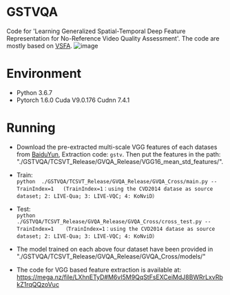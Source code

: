 # GSTVQA
Code for 'Learning Generalized Spatial-Temporal Deep Feature  Representation for No-Reference Video Quality Assessment'. The code are mostly based on [VSFA](https://github.com/lidq92/VSFA).
![image](https://user-images.githubusercontent.com/75255236/121126057-1fbca280-c85a-11eb-9b6d-2d221a83b263.png)


# Environment
* Python 3.6.7
* Pytorch 1.6.0  Cuda V9.0.176 Cudnn 7.4.1

# Running
* Download the pre-extracted multi-scale VGG features of each datases from [BaiduYun](https://pan.baidu.com/s/1pyl5Yz4opPdoACnqSWLXsw), Extraction code: `gstv`. Then put the features in the path: "./GSTVQA/TCSVT_Release/GVQA_Release/VGG16_mean_std_features/".

* Train:  
  `python  ./GSTVQA/TCSVT_Release/GVQA_Release/GVQA_Cross/main.py --TrainIndex=1  
  (TrainIndex=1：using the CVD2014 datase as source dataset; 2: LIVE-Qua; 3: LIVE-VQC; 4: KoNviD）`

* Test:  
  `python  ./GSTVQA/TCSVT_Release/GVQA_Release/GVQA_Cross/cross_test.py --TrainIndex=1  
  （TrainIndex=1：using the CVD2014 datase as source dataset; 2: LIVE-Qua; 3: LIVE-VQC; 4: KoNviD）`  

* The model trained on each above four dataset have been provided in "./GSTVQA/TCSVT_Release/GVQA_Release/GVQA_Cross/models/"
* The code for VGG based feature extraction is available at: https://mega.nz/file/LXhnETyD#M6vI5M9QqStFsEXCeiMdJ8BWRrLxvRbkZ1rqQQzoVuc
